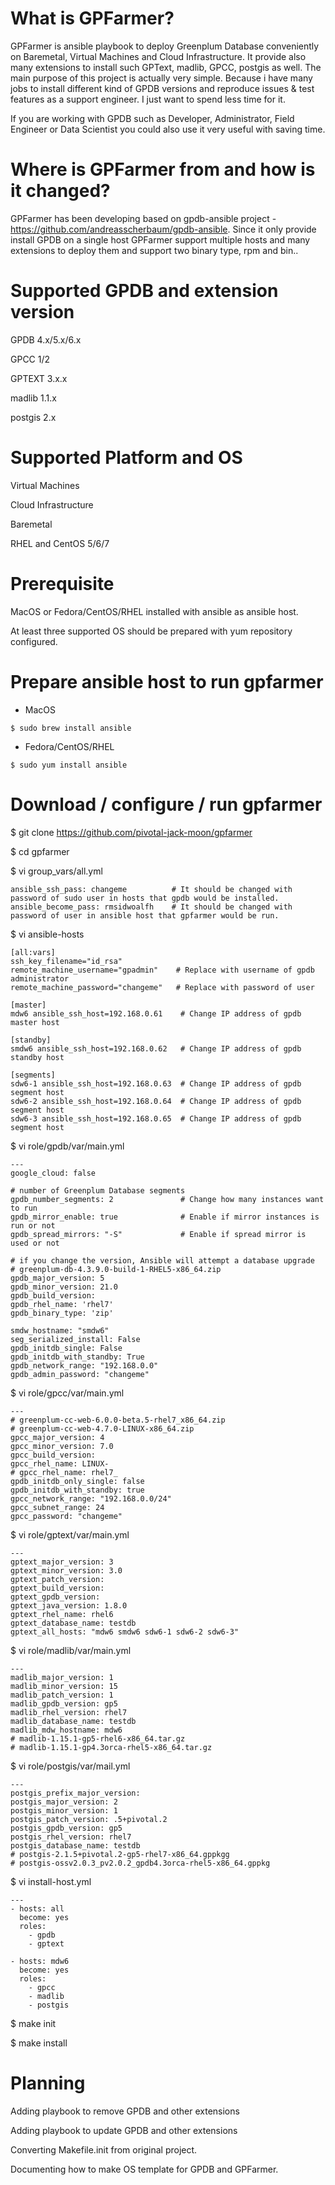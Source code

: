 # What is GPFarmer?
GPFarmer is ansible playbook to deploy Greenplum Database conveniently on Baremetal, Virtual Machines and Cloud Infrastructure.
It provide also many extensions to install such GPText, madlib, GPCC, postgis as well. The main purpose of this project is actually
very simple. Because i have many jobs to install different kind of GPDB versions and reproduce issues & test features  as a support
engineer. I just want to spend less time for it.

If you are working with GPDB such as Developer, Administrator, Field Engineer or Data Scientist you could also use it very useful with
saving time.

# Where is GPFarmer from and how is it changed?
GPFarmer has been developing based on gpdb-ansible project - https://github.com/andreasscherbaum/gpdb-ansible.
Since it only provide install GPDB on a single host GPFarmer support multiple hosts and many extensions to deploy them and support two
binary type, rpm and bin..

# Supported GPDB and extension version
GPDB 4.x/5.x/6.x

GPCC 1/2

GPTEXT 3.x.x

madlib 1.1.x

postgis 2.x


# Supported Platform and OS
Virtual Machines

Cloud Infrastructure

Baremetal

RHEL and CentOS 5/6/7


# Prerequisite
MacOS or Fedora/CentOS/RHEL installed with ansible as ansible host.

At least three supported OS should be prepared with yum repository configured.


# Prepare ansible host to run gpfarmer
* MacOS
~~~
$ sudo brew install ansible
~~~

* Fedora/CentOS/RHEL
~~~
$ sudo yum install ansible
~~~


# Download / configure / run gpfarmer
$ git clone https://github.com/pivotal-jack-moon/gpfarmer

$ cd gpfarmer

$ vi group_vars/all.yml
~~~
ansible_ssh_pass: changeme          # It should be changed with password of sudo user in hosts that gpdb would be installed.
ansible_become_pass: rmsidwoalfh    # It should be changed with password of user in ansible host that gpfarmer would be run.
~~~

$ vi ansible-hosts
~~~
[all:vars]
ssh_key_filename="id_rsa"
remote_machine_username="gpadmin"    # Replace with username of gpdb administrator
remote_machine_password="changeme"   # Replace with password of user

[master]
mdw6 ansible_ssh_host=192.168.0.61    # Change IP address of gpdb master host

[standby]
smdw6 ansible_ssh_host=192.168.0.62   # Change IP address of gpdb standby host

[segments]
sdw6-1 ansible_ssh_host=192.168.0.63  # Change IP address of gpdb segment host
sdw6-2 ansible_ssh_host=192.168.0.64  # Change IP address of gpdb segment host
sdw6-3 ansible_ssh_host=192.168.0.65  # Change IP address of gpdb segment host
~~~

$ vi role/gpdb/var/main.yml
~~~
---
google_cloud: false

# number of Greenplum Database segments
gpdb_number_segments: 2               # Change how many instances want to run
gpdb_mirror_enable: true              # Enable if mirror instances is run or not
gpdb_spread_mirrors: "-S"             # Enable if spread mirror is used or not

# if you change the version, Ansible will attempt a database upgrade
# greenplum-db-4.3.9.0-build-1-RHEL5-x86_64.zip
gpdb_major_version: 5
gpdb_minor_version: 21.0
gpdb_build_version:
gpdb_rhel_name: 'rhel7'
gpdb_binary_type: 'zip'

smdw_hostname: "smdw6"
seg_serialized_install: False
gpdb_initdb_single: False
gpdb_initdb_with_standby: True
gpdb_network_range: "192.168.0.0"
gpdb_admin_password: "changeme"
~~~

$ vi role/gpcc/var/main.yml
~~~
---
# greenplum-cc-web-6.0.0-beta.5-rhel7_x86_64.zip
# greenplum-cc-web-4.7.0-LINUX-x86_64.zip
gpcc_major_version: 4
gpcc_minor_version: 7.0
gpcc_build_version:
gpcc_rhel_name: LINUX-
# gpcc_rhel_name: rhel7_
gpdb_initdb_only_single: false
gpdb_initdb_with_standby: true
gpcc_network_range: "192.168.0.0/24"
gpcc_subnet_range: 24
gpcc_password: "changeme"
~~~

$ vi role/gptext/var/main.yml
~~~
---
gptext_major_version: 3
gptext_minor_version: 3.0
gptext_patch_version:
gptext_build_version:
gptext_gpdb_version:
gptext_java_version: 1.8.0
gptext_rhel_name: rhel6
gptext_database_name: testdb
gptext_all_hosts: "mdw6 smdw6 sdw6-1 sdw6-2 sdw6-3"
~~~

$ vi role/madlib/var/main.yml
~~~
---
madlib_major_version: 1
madlib_minor_version: 15
madlib_patch_version: 1
madlib_gpdb_version: gp5
madlib_rhel_version: rhel7
madlib_database_name: testdb
madlib_mdw_hostname: mdw6
# madlib-1.15.1-gp5-rhel6-x86_64.tar.gz
# madlib-1.15.1-gp4.3orca-rhel5-x86_64.tar.gz
~~~

$ vi role/postgis/var/mail.yml
~~~
---
postgis_prefix_major_version:
postgis_major_version: 2
postgis_minor_version: 1
postgis_patch_version: .5+pivotal.2
postgis_gpdb_version: gp5
postgis_rhel_version: rhel7
postgis_database_name: testdb
# postgis-2.1.5+pivotal.2-gp5-rhel7-x86_64.gppkgg
# postgis-ossv2.0.3_pv2.0.2_gpdb4.3orca-rhel5-x86_64.gppkg
~~~

$ vi install-host.yml
~~~
---
- hosts: all
  become: yes
  roles:
    - gpdb
    - gptext

- hosts: mdw6
  become: yes
  roles:
    - gpcc
    - madlib
    - postgis
~~~

$ make init

$ make install


# Planning
Adding playbook to remove GPDB and other extensions

Adding playbook to update GPDB and other extensions

Converting Makefile.init from original project.

Documenting how to make OS template for GPDB and GPFarmer.

